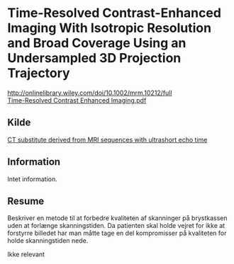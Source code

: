 <h1>
	Time-Resolved Contrast-Enhanced Imaging With Isotropic 
	Resolution and Broad Coverage Using an Undersampled 3D 
	Projection Trajectory
</h1>
<a href="http://onlinelibrary.wiley.com/doi/10.1002/mrm.10212/full">
	http://onlinelibrary.wiley.com/doi/10.1002/mrm.10212/full
</a><br />
<a href="Time-Resolved Contrast Enhanced Imaging.pdf">
	Time-Resolved Contrast Enhanced Imaging.pdf
</a>
<h2>
	Kilde
</h2>
<a href="../CT substitute derived from MRI sequences with ultrashort echo time/">
	CT substitute derived from MRI sequences with ultrashort echo time 
</a>
<h2>
	Information
</h2>
<p>
	Intet information.
</p>
<h2>
	Resume
</h2>
<p>
	Beskriver en metode til at forbedre kvaliteten af skanninger på brystkassen
	uden at forlænge skanningstiden. Da patienten skal holde vejret for ikke at
	forstyrre billedet har man måtte tage en del kompromisser på kvaliteten for
	holde skanningstiden nede.
</p>
<p>
	Ikke relevant
</p>
